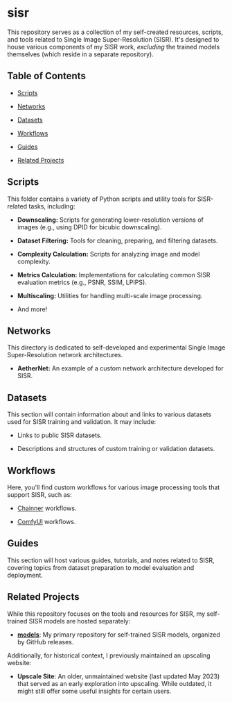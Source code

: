 # sisr

This repository serves as a collection of my self-created resources, scripts, and tools related to Single Image Super-Resolution (SISR). It's designed to house various components of my SISR work, *excluding* the trained models themselves (which reside in a separate repository).

## Table of Contents

* [Scripts](#scripts)

* [Networks](#networks)

* [Datasets](#datasets)

* [Workflows](#workflows)

* [Guides](#guides)

* [Related Projects](#related-projects)

## Scripts

This folder contains a variety of Python scripts and utility tools for SISR-related tasks, including:

* **Downscaling:** Scripts for generating lower-resolution versions of images (e.g., using DPID for bicubic downscaling).

* **Dataset Filtering:** Tools for cleaning, preparing, and filtering datasets.

* **Complexity Calculation:** Scripts for analyzing image and model complexity.

* **Metrics Calculation:** Implementations for calculating common SISR evaluation metrics (e.g., PSNR, SSIM, LPIPS).

* **Multiscaling:** Utilities for handling multi-scale image processing.

* And more!

## Networks

This directory is dedicated to self-developed and experimental Single Image Super-Resolution network architectures.

* **AetherNet:** An example of a custom network architecture developed for SISR.

## Datasets

This section will contain information about and links to various datasets used for SISR training and validation. It may include:

* Links to public SISR datasets.

* Descriptions and structures of custom training or validation datasets.

## Workflows

Here, you'll find custom workflows for various image processing tools that support SISR, such as:

* [Chainner](https://github.com/joeyballentine/Chainner) workflows.

* [ComfyUI](https://github.com/comfyanonymous/ComfyUI) workflows.

## Guides

This section will host various guides, tutorials, and notes related to SISR, covering topics from dataset preparation to model evaluation and deployment.

## Related Projects

While this repository focuses on the tools and resources for SISR, my self-trained SISR models are hosted separately:

* [**models**](https://github.com/Phhofm/models): My primary repository for self-trained SISR models, organized by GitHub releases.

Additionally, for historical context, I previously maintained an upscaling website:

* **Upscale Site**: An older, unmaintained website (last updated May 2023) that served as an early exploration into upscaling. While outdated, it might still offer some useful insights for certain users.
